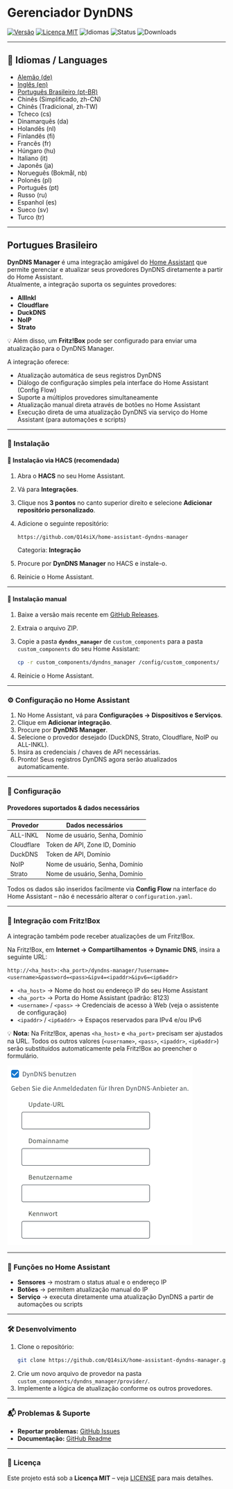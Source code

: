 # Gerenciador DynDNS

[![Versão](https://img.shields.io/github/v/release/Q14siX/home-assistant-dyndns-manager)](https://github.com/Q14siX/home-assistant-dyndns-manager/releases)
[![Licença MIT](https://img.shields.io/badge/License-MIT-green.svg)](LICENSE)
![Idiomas](https://img.shields.io/badge/languages-20-blue.svg)
![Status](https://img.shields.io/badge/status-stable-brightgreen.svg)
![Downloads](https://img.shields.io/github/downloads/Q14siX/home-assistant-dyndns-manager/total)

---
## 📌 Idiomas / Languages
- [Alemão (de)](https://github.com/Q14siX/home-assistant-dyndns-manager/blob/main/README/README_EN.md#deutsch)
- [Inglês (en)](https://github.com/Q14siX/home-assistant-dyndns-manager/blob/main/README/README_EN.md#english)
- [Português Brasileiro (pt-BR)](#portugues-brasileiro)
- Chinês (Simplificado, zh-CN)
- Chinês (Tradicional, zh-TW)
- Tcheco (cs)
- Dinamarquês (da)
- Holandês (nl)
- Finlandês (fi)
- Francês (fr)
- Húngaro (hu)
- Italiano (it)
- Japonês (ja)
- Norueguês (Bokmål, nb)
- Polonês (pl)
- Português (pt)
- Russo (ru)
- Espanhol (es)
- Sueco (sv)
- Turco (tr)
---

## Portugues Brasileiro

**DynDNS Manager** é uma integração amigável do [Home Assistant](https://www.home-assistant.io/) que permite gerenciar e atualizar seus provedores DynDNS diretamente a partir do Home Assistant.  
Atualmente, a integração suporta os seguintes provedores:

- **AllInkl**
- **Cloudflare**
- **DuckDNS**
- **NoIP**
- **Strato**

💡 Além disso, um **Fritz!Box** pode ser configurado para enviar uma atualização para o DynDNS Manager.

A integração oferece:
- Atualização automática de seus registros DynDNS
- Diálogo de configuração simples pela interface do Home Assistant (Config Flow)
- Suporte a múltiplos provedores simultaneamente
- Atualização manual direta através de botões no Home Assistant
- Execução direta de uma atualização DynDNS via serviço do Home Assistant (para automações e scripts)

---

### 🚀 Instalação

#### 🔹 Instalação via HACS (recomendada)

1. Abra o **HACS** no seu Home Assistant.
2. Vá para **Integrações**.
3. Clique nos **3 pontos** no canto superior direito e selecione **Adicionar repositório personalizado**.
4. Adicione o seguinte repositório:

   ```
   https://github.com/Q14siX/home-assistant-dyndns-manager
   ```

   Categoria: **Integração**

5. Procure por **DynDNS Manager** no HACS e instale-o.
6. Reinicie o Home Assistant.

---

#### 🔹 Instalação manual

1. Baixe a versão mais recente em [GitHub Releases](https://github.com/Q14siX/home-assistant-dyndns-manager/releases).
2. Extraia o arquivo ZIP.
3. Copie a pasta **`dyndns_manager`** de `custom_components` para a pasta `custom_components` do seu Home Assistant:

   ```bash
   cp -r custom_components/dyndns_manager /config/custom_components/
   ```

4. Reinicie o Home Assistant.

---

### ⚙️ Configuração no Home Assistant

1. No Home Assistant, vá para **Configurações → Dispositivos e Serviços**.
2. Clique em **Adicionar integração**.
3. Procure por **DynDNS Manager**.
4. Selecione o provedor desejado (DuckDNS, Strato, Cloudflare, NoIP ou ALL-INKL).
5. Insira as credenciais / chaves de API necessárias.
6. Pronto! Seus registros DynDNS agora serão atualizados automaticamente.

---

### 📄 Configuração

#### Provedores suportados & dados necessários

| Provedor    | Dados necessários |
|-------------|------------------|
| ALL-INKL    | Nome de usuário, Senha, Domínio |
| Cloudflare  | Token de API, Zone ID, Domínio |
| DuckDNS     | Token de API, Domínio |
| NoIP        | Nome de usuário, Senha, Domínio |
| Strato      | Nome de usuário, Senha, Domínio |

Todos os dados são inseridos facilmente via **Config Flow** na interface do Home Assistant – não é necessário alterar o `configuration.yaml`.

---

### 📡 Integração com Fritz!Box

A integração também pode receber atualizações de um Fritz!Box.

Na Fritz!Box, em **Internet → Compartilhamentos → Dynamic DNS**, insira a seguinte URL:

```
http://<ha_host>:<ha_port>/dyndns-manager/?username=<username>&password=<pass>&ipv4=<ipaddr>&ipv6=<ip6addr>
```

- `<ha_host>` → Nome do host ou endereço IP do seu Home Assistant
- `<ha_port>` → Porta do Home Assistant (padrão: 8123)
- `<username>` / `<pass>` → Credenciais de acesso à Web (veja o assistente de configuração)
- `<ipaddr>` / `<ip6addr>` → Espaços reservados para IPv4 e/ou IPv6

💡 **Nota:** Na Fritz!Box, apenas `<ha_host>` e `<ha_port>` precisam ser ajustados na URL. Todos os outros valores (`<username>`, `<pass>`, `<ipaddr>`, `<ip6addr>`) serão substituídos automaticamente pela Fritz!Box ao preencher o formulário.

![Tela Fritz!Box](https://raw.githubusercontent.com/Q14siX/home-assistant-dyndns-manager/master/images/FRITZ!Box.png)

---

### 🔘 Funções no Home Assistant

- **Sensores** → mostram o status atual e o endereço IP
- **Botões** → permitem atualização manual do IP
- **Serviço** → executa diretamente uma atualização DynDNS a partir de automações ou scripts

---

### 🛠 Desenvolvimento

1. Clone o repositório:
   ```bash
   git clone https://github.com/Q14siX/home-assistant-dyndns-manager.git
   ```
2. Crie um novo arquivo de provedor na pasta `custom_components/dyndns_manager/provider/`.
3. Implemente a lógica de atualização conforme os outros provedores.

---

### 📬 Problemas & Suporte

- **Reportar problemas:** [GitHub Issues](https://github.com/Q14siX/home-assistant-dyndns-manager/issues)
- **Documentação:** [GitHub Readme](https://github.com/Q14siX/home-assistant-dyndns-manager)

---

### 📜 Licença

Este projeto está sob a **Licença MIT** – veja [LICENSE](https://github.com/Q14siX/home-assistant-dyndns-manager/blob/main/LICENSE) para mais detalhes.
